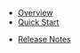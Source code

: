 * [Overview](/content/product_overview)
* [Quick Start](/content/quick_start)
<!-- api_open -->
<!-- api_close -->
<!-- sdk_open -->
<!-- sdk_close -->
* [Release Notes](/content/release_notes)
